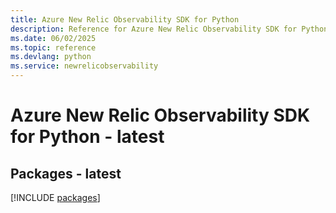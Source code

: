 ```yaml
---
title: Azure New Relic Observability SDK for Python
description: Reference for Azure New Relic Observability SDK for Python
ms.date: 06/02/2025
ms.topic: reference
ms.devlang: python
ms.service: newrelicobservability
---
```

# Azure New Relic Observability SDK for Python - latest
## Packages - latest
[!INCLUDE [packages](new-relic-observability-index.md)]